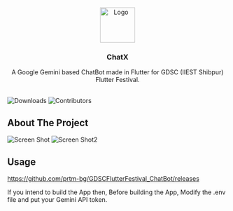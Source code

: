 <br/>
<p align="center">
  <a href="https://github.com/prtm-bg/GDSCFlutterFestival_ChatBot">
    <img src="https://cryptologos.cc/logos/immutable-x-imx-logo.png" alt="Logo" width="80" height="80">
  </a>

  <h3 align="center">ChatX</h3>

  <p align="center">
    A Google Gemini based ChatBot made in Flutter for GDSC (IIEST Shibpur) Flutter Festival.
    <br/>
    <br/>
  </p>
</p>

![Downloads](https://img.shields.io/github/releases/prtm-bg/GDSCFlutterFestival_ChatBot) ![Contributors](https://img.shields.io/github/contributors/prtm-bg/GDSCFlutterFestival_ChatBot?color=dark-green) 

## About The Project

![Screen Shot](![image](https://github.com/prtm-bg/GDSCFlutterFestival_ChatBot/assets/68804912/b3acfe23-ea0f-4eec-91db-be42f4a3f1c1)
)
![Screen Shot2](![image](https://github.com/prtm-bg/GDSCFlutterFestival_ChatBot/assets/68804912/bb0c7158-494a-4cdb-83b6-4fe215d8af55)
)

## Usage 

https://github.com/prtm-bg/GDSCFlutterFestival_ChatBot/releases 

If you intend to build the App then, Before building the App, Modify the .env file and put your Gemini API token.


